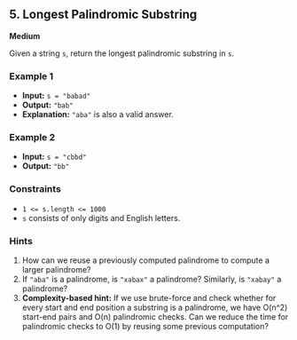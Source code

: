 ## 5. Longest Palindromic Substring

**Medium**

Given a string `s`, return the longest palindromic substring in `s`.

### Example 1

- **Input:** `s = "babad"`
- **Output:** `"bab"`
- **Explanation:** `"aba"` is also a valid answer.

### Example 2

- **Input:** `s = "cbbd"`
- **Output:** `"bb"`

### Constraints

- `1 <= s.length <= 1000`
- `s` consists of only digits and English letters.

### Hints

1. How can we reuse a previously computed palindrome to compute a larger palindrome?
2. If `"aba"` is a palindrome, is `"xabax"` a palindrome? Similarly, is `"xabay"` a palindrome?
3. **Complexity-based hint:** If we use brute-force and check whether for every start and end position a substring is a palindrome, we have O(n^2) start-end pairs and O(n) palindromic checks. Can we reduce the time for palindromic checks to O(1) by reusing some previous computation?
